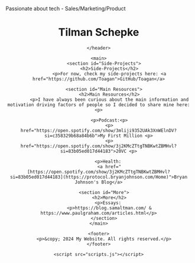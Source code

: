 Passionate about tech - Sales/Marketing/Product 

<html lang="en">
<head>
    <meta charset="UTF-8">
    <meta name="viewport" content="width=device-width, initial-scale=1.0">
    <title>My Website</title>
    <link rel="stylesheet" href="styles.css">
</head>
<body>
    <header>
        <h1>Tilman Schepke</h1>
      
    </header>
    
    <main>
        <section id="Side-Projects">
            <h2>Side-Projects</h2>
            <p>For now, check my side-projects here: <a href="https://github.com/Toagan">GitHub/Toagan</a>

        <section id="Main Resources">
            <h2>Main Resources</h2>
            <p>I have always been curious about the main information and motivation driving factors of people so I decided to share mine here:<p>
            
            <p>Podcast:<p>
            <p> href="https://open.spotify.com/show/3mliji9352UAk3XnWElnDV?si=c358329b68a84b6b">My First Million <p>
            <p> href="https://open.spotify.com/show/3j2KMcZTtgTNBKwtZBMHvl?si=83b05ed017d44183">20VC <p>
            
            <p>Health: 
            <a href="[https://open.spotify.com/show/3j2KMcZTtgTNBKwtZBMHvl?si=83b05ed017d44183](https://protocol.bryanjohnson.com/Home)">Bryan Johnson's Blog</a>

        <section id="More">
            <h2>More</h2>
            <p>Essays: 
            <p>https://blog.samaltman.com/ & https://www.paulgraham.com/articles.html</p>
        </section>
    </main>

    <footer>
        <p>&copy; 2024 My Website. All rights reserved.</p>
    </footer>

    <script src="scripts.js"></script>
